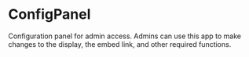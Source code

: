 # ConfigPanel
Configuration panel for admin access. Admins can use this app to make changes to the display, the embed link, and other required functions.
